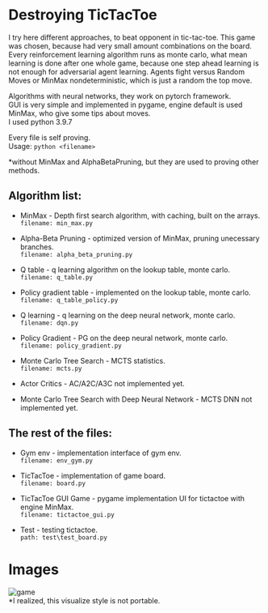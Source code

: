 


# Destroying TicTacToe


I try here different approaches, to beat opponent in tic-tac-toe.
This game was chosen, because had very small amount combinations on the board.
Every reinforcement learning algorithm runs as monte carlo, what mean learning is done after one whole game, because one step ahead learning is not enough for adversarial agent learning.
Agents fight versus Random Moves or MinMax nondeterministic, which is just a random the top move.


Algorithms with neural networks, they work on pytorch framework.</br>
GUI is very simple and implemented in pygame, engine default is used MinMax, who give some tips about moves.</br>
I used python 3.9.7


Every file is self proving.</br>
Usage: `python <filename>`

*without MinMax and AlphaBetaPruning, but they are used to proving other methods.

## Algorithm list:


* MinMax - Depth first search algorithm, with caching, built on the arrays.</br>
    `filename: min_max.py`

* Alpha-Beta Pruning - optimized version of MinMax, pruning unecessary branches.</br>
    `filename: alpha_beta_pruning.py`

* Q table - q learning algorithm on the lookup table, monte carlo.</br>
    `filename: q_table.py`

* Policy gradient table - implemented on the lookup table, monte carlo.</br>
    `filename: q_table_policy.py`

* Q learning - q learning on the deep neural network, monte carlo.</br>
    `filename: dqn.py`

* Policy Gradient - PG on the deep neural network, monte carlo.</br>
    `filename: policy_gradient.py`

* Monte Carlo Tree Search - MCTS statistics.</br>
    `filename: mcts.py`

* Actor Critics - AC/A2C/A3C not implemented yet.

* Monte Carlo Tree Search with Deep Neural Network - MCTS DNN not implemented yet.



## The rest of the files:


* Gym env - implementation interface of gym env.</br>
    `filename: env_gym.py`

* TicTacToe - implementation of game board.</br>
    `filename: board.py`

* TicTacToe GUI Game - pygame implementation UI for tictactoe with engine MinMax.</br>
    `filename: tictactoe_gui.py`

* Test - testing tictactoe.</br>
    `path: test\test_board.py`



# Images
![game](https://github.com/jsadlocha/Destroying-TicTacToe/tree/main/img/tictactoe.png "game")</br>
*I realized, this visualize style is not portable.